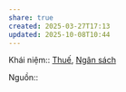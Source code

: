```yaml
---
share: true
created: 2025-03-27T17:13
updated: 2025-10-08T10:44
---
```

Khái niệm:: [Thuế](../../../%CE%9E%20Kh%C3%A1i%20ni%E1%BB%87m/Thu%E1%BA%BF.md), [Ngân sách](../../../%CE%9E%20Kh%C3%A1i%20ni%E1%BB%87m/Ng%C3%A2n%20s%C3%A1ch.md)

Nguồn:: 
